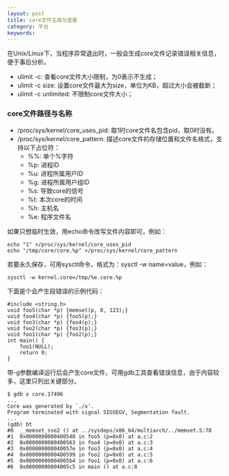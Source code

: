 ```yaml
---
layout: post
title: core文件生成与查看
category: 平台
keywords:
---
```


在Unix/Linux下，当程序异常退出时，一般会生成core文件记录错误相关信息，便于事后分析。

- ulimit -c: 查看core文件大小限制，为0表示不生成；
- ulimit -c size: 设置core文件最大为size，单位为KB，超过大小会被截断；
- ulimit -c unlimited: 不限制core文件大小；

### core文件路径与名称

- /proc/sys/kernel/core_uses_pid: 取1时core文件名包含pid，取0时没有。
- /proc/sys/kernel/core_pattern: 描述core文件的存储位置和文件名格式，支持以下占位符：
    - %%: 单个%字符
	- %p: 进程ID
	- %u: 进程所属用户ID
	- %g: 进程所属用户组ID
	- %s: 导致core的信号
	- %t: 本次core的时间
	- %h: 主机名
	- %e: 程序文件名

如果只想临时生效，用echo命令改写文件内容即可，例如：

```
echo "1" >/proc/sys/kernel/core_uses_pid
echo "/tmp/core/core.%p" >/proc/sys/kernel/core_pattern
```

若要永久保存，可用sysctl命令，格式为：sysctl -w name=value，例如：

```
sysctl -w kernel.core=/tmp/%e.core.%p
```

下面是个会产生段错误的示例代码：

```
#include <string.h>
void foo5(char *p) {memset(p, 0, 123);}
void foo4(char *p) {foo5(p);}
void foo3(char *p) {foo4(p);}
void foo2(char *p) {foo3(p);}
void foo1(char *p) {foo2(p);}
int main() {
    foo1(NULL);
    return 0;
}
```

带-g参数编译运行后会产生core文件，可用gdb工具查看错误信息，由于内容较多，这里只列出关键部分。

```
$ gdb x core.17496 
...
Core was generated by `./x'.
Program terminated with signal SIGSEGV, Segmentation fault.
...
(gdb) bt
#0  __memset_sse2 () at ../sysdeps/x86_64/multiarch/../memset.S:78
#1  0x0000000000400548 in foo5 (p=0x0) at a.c:2
#2  0x0000000000400563 in foo4 (p=0x0) at a.c:3
#3  0x000000000040057e in foo3 (p=0x0) at a.c:4
#4  0x0000000000400599 in foo2 (p=0x0) at a.c:5
#5  0x00000000004005b4 in foo1 (p=0x0) at a.c:6
#6  0x00000000004005c5 in main () at a.c:8
```
